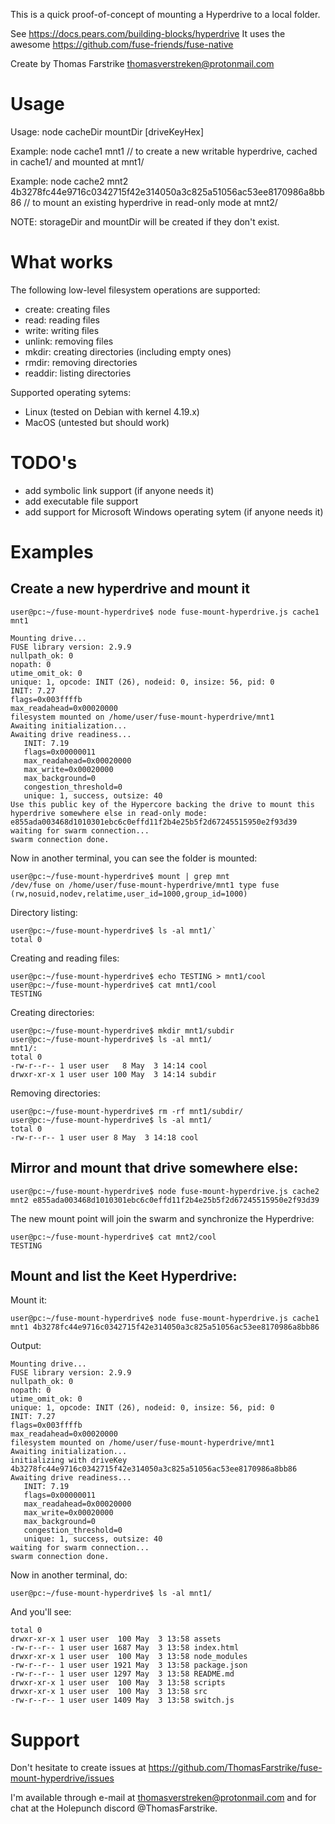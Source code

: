 This is a quick proof-of-concept of mounting a Hyperdrive to a local folder.

See https://docs.pears.com/building-blocks/hyperdrive
It uses the awesome https://github.com/fuse-friends/fuse-native

Create by Thomas Farstrike <thomasverstreken@protonmail.com>

# Usage

Usage: node cacheDir mountDir [driveKeyHex]

Example: node cache1 mnt1 // to create a new writable hyperdrive, cached in cache1/ and mounted at mnt1/

Example: node cache2 mnt2 4b3278fc44e9716c0342715f42e314050a3c825a51056ac53ee8170986a8bb86 // to mount an existing hyperdrive in read-only mode at mnt2/

NOTE: storageDir and mountDir will be created if they don't exist.

# What works

The following low-level filesystem operations are supported:
- create: creating files
- read: reading files
- write: writing files
- unlink: removing files
- mkdir: creating directories (including empty ones)
- rmdir: removing directories
- readdir: listing directories

Supported operating sytems:
- Linux (tested on Debian with kernel 4.19.x)
- MacOS (untested but should work)

# TODO's

- add symbolic link support (if anyone needs it)
- add executable file support
- add support for Microsoft Windows operating sytem (if anyone needs it)



# Examples

## Create a new hyperdrive and mount it

`user@pc:~/fuse-mount-hyperdrive$ node fuse-mount-hyperdrive.js cache1 mnt1`

```
Mounting drive...
FUSE library version: 2.9.9
nullpath_ok: 0
nopath: 0
utime_omit_ok: 0
unique: 1, opcode: INIT (26), nodeid: 0, insize: 56, pid: 0
INIT: 7.27
flags=0x003ffffb
max_readahead=0x00020000
filesystem mounted on /home/user/fuse-mount-hyperdrive/mnt1
Awaiting initialization...
Awaiting drive readiness...
   INIT: 7.19
   flags=0x00000011
   max_readahead=0x00020000
   max_write=0x00020000
   max_background=0
   congestion_threshold=0
   unique: 1, success, outsize: 40
Use this public key of the Hypercore backing the drive to mount this hyperdrive somewhere else in read-only mode: e855ada003468d1010301ebc6c0effd11f2b4e25b5f2d67245515950e2f93d39
waiting for swarm connection...
swarm connection done.
```

Now in another terminal, you can see the folder is mounted:

```
user@pc:~/fuse-mount-hyperdrive$ mount | grep mnt
/dev/fuse on /home/user/fuse-mount-hyperdrive/mnt1 type fuse (rw,nosuid,nodev,relatime,user_id=1000,group_id=1000)
```

Directory listing:

```
user@pc:~/fuse-mount-hyperdrive$ ls -al mnt1/`
total 0
```

Creating and reading files:

```
user@pc:~/fuse-mount-hyperdrive$ echo TESTING > mnt1/cool
user@pc:~/fuse-mount-hyperdrive$ cat mnt1/cool
TESTING
```

Creating directories:
```
user@pc:~/fuse-mount-hyperdrive$ mkdir mnt1/subdir
user@pc:~/fuse-mount-hyperdrive$ ls -al mnt1/
mnt1/:
total 0
-rw-r--r-- 1 user user   8 May  3 14:14 cool
drwxr-xr-x 1 user user 100 May  3 14:14 subdir
```

Removing directories:
```
user@pc:~/fuse-mount-hyperdrive$ rm -rf mnt1/subdir/
user@pc:~/fuse-mount-hyperdrive$ ls -al mnt1/
total 0
-rw-r--r-- 1 user user 8 May  3 14:18 cool
```

## Mirror and mount that drive somewhere else:

```
user@pc:~/fuse-mount-hyperdrive$ node fuse-mount-hyperdrive.js cache2 mnt2 e855ada003468d1010301ebc6c0effd11f2b4e25b5f2d67245515950e2f93d39
```

The new mount point will join the swarm and synchronize the Hyperdrive:

```
user@pc:~/fuse-mount-hyperdrive$ cat mnt2/cool
TESTING
```

## Mount and list the Keet Hyperdrive:

Mount it:

`user@pc:~/fuse-mount-hyperdrive$ node fuse-mount-hyperdrive.js cache1 mnt1 4b3278fc44e9716c0342715f42e314050a3c825a51056ac53ee8170986a8bb86`

Output:

```
Mounting drive...
FUSE library version: 2.9.9
nullpath_ok: 0
nopath: 0
utime_omit_ok: 0
unique: 1, opcode: INIT (26), nodeid: 0, insize: 56, pid: 0
INIT: 7.27
flags=0x003ffffb
max_readahead=0x00020000
filesystem mounted on /home/user/fuse-mount-hyperdrive/mnt1
Awaiting initialization...
initializing with driveKey 4b3278fc44e9716c0342715f42e314050a3c825a51056ac53ee8170986a8bb86
Awaiting drive readiness...
   INIT: 7.19
   flags=0x00000011
   max_readahead=0x00020000
   max_write=0x00020000
   max_background=0
   congestion_threshold=0
   unique: 1, success, outsize: 40
waiting for swarm connection...
swarm connection done.
```

Now in another terminal, do:

`user@pc:~/fuse-mount-hyperdrive$ ls -al mnt1/`

And you'll see:

```
total 0
drwxr-xr-x 1 user user  100 May  3 13:58 assets
-rw-r--r-- 1 user user 1687 May  3 13:58 index.html
drwxr-xr-x 1 user user  100 May  3 13:58 node_modules
-rw-r--r-- 1 user user 1921 May  3 13:58 package.json
-rw-r--r-- 1 user user 1297 May  3 13:58 README.md
drwxr-xr-x 1 user user  100 May  3 13:58 scripts
drwxr-xr-x 1 user user  100 May  3 13:58 src
-rw-r--r-- 1 user user 1409 May  3 13:58 switch.js
```

# Support

Don't hesitate to create issues at https://github.com/ThomasFarstrike/fuse-mount-hyperdrive/issues

I'm available through e-mail at thomasverstreken@protonmail.com and for chat at the Holepunch discord @ThomasFarstrike.
